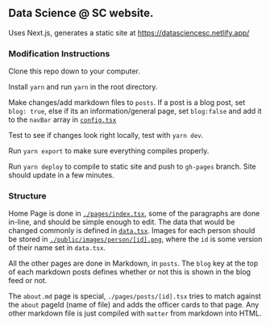 ## Data Science @ SC website.

Uses Next.js, generates a static site at <https://datasciencesc.netlify.app/>

### Modification Instructions

Clone this repo down to your computer.

Install `yarn` and run `yarn` in the root directory.

Make changes/add markdown files to `posts`. If a post is a blog post, set `blog: true`, else if its an information/general page, set `blog:false` and add it to the `navBar` array in [`config.tsx`](./config.tsx)

Test to see if changes look right locally, test with `yarn dev`.

Run `yarn export` to make sure everything compiles properly.

Run `yarn deploy` to compile to static site and push to `gh-pages` branch. Site should update in a few minutes.

### Structure

Home Page is done in [`./pages/index.tsx`](./pages/index.tsx), some of the paragraphs are done in-line, and should be simple enough to edit. The data that would be changed commonly is defined in [`data.tsx`](./data.tsx). Images for each person should be stored in [`./public/images/person/[id].png`](./public/person), where the `id` is some version of their name set in `data.tsx`.

All the other pages are done in Markdown, in `posts`. The `blog` key at the top of each markdown posts defines whether or not this is shown in the blog feed or not.

The `about.md` page is special, `./pages/posts/[id].tsx` tries to match against the `about` pageId (name of file) and adds the officer cards to that page. Any other markdown file is just compiled with `matter` from markdown into HTML.
